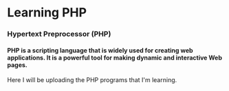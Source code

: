 # Learning PHP
### Hypertext Preprocessor (PHP) 
#### PHP is a scripting language that is widely used for creating web applications. It is a powerful tool for making dynamic and interactive Web pages.

Here I will be uploading the PHP programs that I'm learning.
